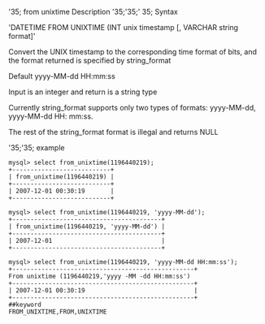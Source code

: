 '35; from unixtime
Description
'35;'35;' 35; Syntax

'DATETIME FROM UNIXTIME (INT unix timestamp [, VARCHAR string format]'


Convert the UNIX timestamp to the corresponding time format of bits, and the format returned is specified by string_format

Default yyyy-MM-dd HH:mm:ss

Input is an integer and return is a string type

Currently string_format supports only two types of formats: yyyy-MM-dd, yyyy-MM-dd HH: mm:ss.

The rest of the string_format format is illegal and returns NULL

'35;'35; example

```
mysql> select from_unixtime(1196440219);
+---------------------------+
| from_unixtime(1196440219) |
+---------------------------+
| 2007-12-01 00:30:19       |
+---------------------------+

mysql> select from_unixtime(1196440219, 'yyyy-MM-dd');
+-----------------------------------------+
| from_unixtime(1196440219, 'yyyy-MM-dd') |
+-----------------------------------------+
| 2007-12-01                              |
+-----------------------------------------+

mysql> select from_unixtime(1196440219, 'yyyy-MM-dd HH:mm:ss');
+--------------------------------------------------+
From unixtime (1196440219,'yyyy -MM -dd HH:mm:ss')
+--------------------------------------------------+
| 2007-12-01 00:30:19                              |
+--------------------------------------------------+
##keyword
FROM_UNIXTIME,FROM,UNIXTIME
